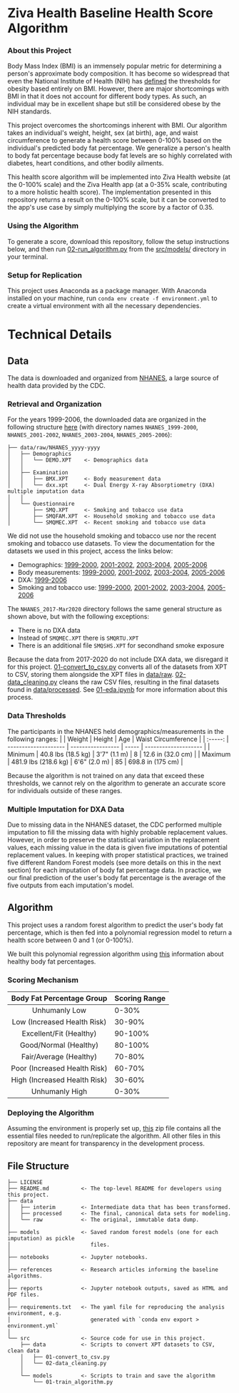 # Ziva Health Baseline Health Score Algorithm
### About this Project
Body Mass Index (BMI) is an immensely popular metric for determining a person's approximate body composition. It has become so widespread that even the National Institute of Health (NIH) has [defined](https://www.nhlbi.nih.gov/sites/default/files/media/docs/obesity-evidence-review.pdf) the thresholds for obesity based entirely on BMI. However, there are major shortcomings with BMI in that it does not account for different body types. As such, an individual may be in excellent shape but still be considered obese by the NIH standards.

This project overcomes the shortcomings inherent with BMI. Our algorithm takes an individual's weight, height, sex (at birth), age, and waist circumference to generate a health score between 0-100% based on the individual's predicted body fat percentage. We generalize a person's health to body fat percentage because body fat levels are so highly correlated with diabetes, heart conditions, and other bodily ailments.

This health score algorithm will be implemented into Ziva Health website (at the 0-100% scale) and the Ziva Health app (at a 0-35% scale, contributing to a more holistic health score). The implementation presented in this repository returns a result on the 0-100% scale, but it can be converted to the app's use case by simply multiplying the score by a factor of $0.35$.

### Using the Algorithm
To generate a score, download this repository, follow the setup instructions below, and then run [02-run_algorithm.py](./src/models/02-run_algorithm.py) from the [src/models/](./src/models/) directory in your terminal.

### Setup for Replication
This project uses Anaconda as a package manager. With Anaconda installed on your machine, run `conda env create -f environment.yml` to create a virtual environment with all the necessary dependencies.

# Technical Details
## Data
The data is downloaded and organized from [NHANES](https://wwwn.cdc.gov/nchs/nhanes/Default.aspx), a large source of health data provided by the CDC.

### Retrieval and Organization
For the years 1999-2006, the downloaded data are organized in the following structure [here](./data/raw/) (with directory names `NHANES_1999-2000`, `NHANES_2001-2002`, `NHANES_2003-2004`, `NHANES_2005-2006`):

    ├── data/raw/NHANES_yyyy-yyyy
    │   ├── Demographics
    │   │   └── DEMO.XPT    <- Demographics data
    │   │
    │   ├── Examination
    │   │   ├── BMX.XPT     <- Body measurement data
    │   │   └── dxx.xpt     <- Dual Energy X-ray Absorptiometry (DXA) multiple imputation data
    │   │
    │   └── Questionnaire
    │       ├── SMQ.XPT     <- Smoking and tobacco use data
    │       ├── SMQFAM.XPT  <- Household smoking and tobacco use data
    │       └── SMQMEC.XPT  <- Recent smoking and tobacco use data

We did not use the household smoking and tobacco use nor the recent smoking and tobacco use datasets. To view the documentation for the datasets we used in this project, access the links below:
- Demographics: [1999-2000](https://wwwn.cdc.gov/Nchs/Nhanes/1999-2000/DEMO.htm), [2001-2002](https://wwwn.cdc.gov/Nchs/Nhanes/2001-2002/DEMO_B.htm), [2003-2004](https://wwwn.cdc.gov/Nchs/Nhanes/2003-2004/DEMO_C.htm), [2005-2006](https://wwwn.cdc.gov/Nchs/Nhanes/2005-2006/DEMO_D.htm)
- Body measurements: [1999-2000](https://wwwn.cdc.gov/Nchs/Nhanes/1999-2000/BMX.htm), [2001-2002](https://wwwn.cdc.gov/Nchs/Nhanes/2001-2002/BMX_B.htm), [2003-2004](https://wwwn.cdc.gov/Nchs/Nhanes/2003-2004/BMX_C.htm), [2005-2006](https://wwwn.cdc.gov/Nchs/Nhanes/2005-2006/BMX_D.htm)
- DXA: [1999-2006](https://wwwn.cdc.gov/Nchs/Nhanes/Dxa/Dxa.aspx)
- Smoking and tobacco use: [1999-2000](https://wwwn.cdc.gov/Nchs/Nhanes/1999-2000/SMQ.htm), [2001-2002](https://wwwn.cdc.gov/Nchs/Nhanes/2001-2002/SMQ_B.htm), [2003-2004](https://wwwn.cdc.gov/Nchs/Nhanes/2003-2004/SMQ_C.htm), [2005-2006](https://wwwn.cdc.gov/Nchs/Nhanes/2005-2006/SMQ_D.htm)
    
The `NHANES_2017-Mar2020` directory follows the same general structure as shown above, but with the following exceptions:

- There is no DXA data
- Instead of `SMQMEC.XPT` there is `SMQRTU.XPT`
- There is an additional file `SMQSHS.XPT` for secondhand smoke exposure

Because the data from 2017-2020 do not include DXA data, we disregard it for this project. [01-convert_to_csv.py](./src/data/01-convert_to_csv.py) converts all of the datasets from XPT to CSV, storing them alongside the XPT files in [data/raw](./data/raw/). [02-data_cleaning.py](./src/data/02-data_cleaning.py) cleans the raw CSV files, resulting in the final datasets found in [data/processed](./data/processed/). See [01-eda.ipynb](./notebooks/01-eda.ipynb) for more information about this process.

### Data Thresholds
The participants in the NHANES held demographics/measurements in the following ranges:
|         | Weight               | Height            | Age   | Waist Circumference  |
| :-----: | -------------------- | ----------------- | ----- | -------------------- |
| Minimum | 40.8 lbs (18.5 kg)   | 3'7" (1.1 m)      | 8     | 12.6 in (32.0 cm)    |
| Maximum | 481.9 lbs (218.6 kg) | 6'6" (2.0 m)      | 85    | 698.8 in (175 cm)    |

Because the algorithm is not trained on any data that exceed these thresholds, we cannot rely on the algorithm to generate an accurate score for individuals outside of these ranges.

### Multiple Imputation for DXA Data
Due to missing data in the NHANES dataset, the CDC performed multiple imputation to fill the missing data with highly probable replacement values. However, in order to preserve the statistical variation in the replacement values, each missing value in the data is given five imputations of potential replacement values. In keeping with proper statistical practices, we trained five different Random Forest models (see more details on this in the next section) for each imputation of body fat percentage data. In practice, we our final prediction of the user's body fat percentage is the average of the five outputs from each imputation's model.

## Algorithm
This project uses a random forest algorithm to predict the user's body fat percentage, which is then fed into a polynomial regression model to return a health score between 0 and 1 (or 0-100%).

We built this polynomial regression algorithm using [this](http://pennshape.upenn.edu/files/pennshape/Body-Composition-Fact-Sheet.pdf) information about healthy body fat percentages.

### Scoring Mechanism
| Body Fat Percentage Group         | Scoring Range |
| :-------------------------------: | ------------- |
| Unhumanly Low                     | 0-30%         |
| Low (Increased Health Risk)       | 30-90%        |
| Excellent/Fit (Healthy)           | 90-100%       |
| Good/Normal (Healthy)             | 80-100%       |
| Fair/Average (Healthy)            | 70-80%        |
| Poor (Increased Health Risk)      | 60-70%        |
| High (Increased Health Risk)      | 30-60%        |
| Unhumanly High                    | 0-30%         |

### Deploying the Algorithm
Assuming the environment is properly set up, [this](./src/models/essential_files.zip) zip file contains all the essential files needed to run/replicate the algorithm. All other files in this repository are meant for transparency in the development process. 

## File Structure

    ├── LICENSE
    ├── README.md          <- The top-level README for developers using this project.
    ├── data
    │   ├── interim        <- Intermediate data that has been transformed.
    │   ├── processed      <- The final, canonical data sets for modeling.
    │   └── raw            <- The original, immutable data dump.
    │
    ├── models             <- Saved random forest models (one for each imputation) as pickle
    │                         files.
    │
    ├── notebooks          <- Jupyter notebooks.
    │
    ├── references         <- Research articles informing the baseline algorithms.
    │
    ├── reports            <- Jupyter notebook outputs, saved as HTML and PDF files.
    │
    ├── requirements.txt   <- The yaml file for reproducing the analysis environment, e.g.
    │                         generated with `conda env export > environment.yml`
    │
    └── src                <- Source code for use in this project.
        ├── data           <- Scripts to convert XPT datasets to CSV, clean data
        │   ├── 01-convert_to_csv.py
        │   └── 02-data_cleaning.py
        │
        └── models         <- Scripts to train and save the algorithm
            └── 01-train_algorithm.py